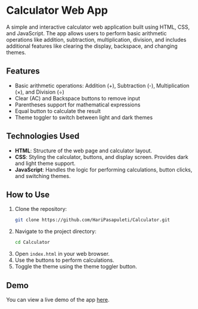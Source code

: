 # Calculator Web App

A simple and interactive calculator web application built using HTML, CSS, and JavaScript. The app allows users to perform basic arithmetic operations like addition, subtraction, multiplication, division, and includes additional features like clearing the display, backspace, and changing themes.

## Features
- Basic arithmetic operations: Addition (+), Subtraction (-), Multiplication (×), and Division (÷)
- Clear (AC) and Backspace buttons to remove input
- Parentheses support for mathematical expressions
- Equal button to calculate the result
- Theme toggler to switch between light and dark themes

## Technologies Used
- **HTML**: Structure of the web page and calculator layout.
- **CSS**: Styling the calculator, buttons, and display screen. Provides dark and light theme support.
- **JavaScript**: Handles the logic for performing calculations, button clicks, and switching themes.

## How to Use
1. Clone the repository:
    ```bash
    git clone https://github.com/HariPasapuleti/Calculator.git
    ```
2. Navigate to the project directory:
    ```bash
    cd Calculator
    ```
3. Open `index.html` in your web browser.
4. Use the buttons to perform calculations.
5. Toggle the theme using the theme toggler button.

## Demo
You can view a live demo of the app [here](https://haripasapuleti.github.io/Calculator/).
